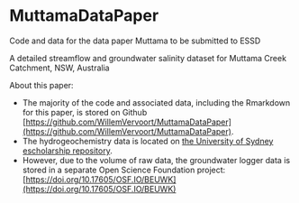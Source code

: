 # MuttamaDataPaper
Code and data for the data paper Muttama to be submitted to ESSD

 A detailed streamflow and groundwater salinity dataset for Muttama Creek Catchment, NSW, Australia

About this paper:  
- The majority of the code and associated data, including the Rmarkdown for this paper, is stored on Github [https://github.com/WillemVervoort/MuttamaDataPaper](https://github.com/WillemVervoort/MuttamaDataPaper).  
- The hydrogeochemistry data is located on [the University of Sydney escholarship repository](doi.org/10.25910/m0wp-8890).    
- However, due to the volume of raw data, the groundwater logger data is stored in a separate Open Science Foundation project: [https://doi.org/10.17605/OSF.IO/BEUWK](https://doi.org/10.17605/OSF.IO/BEUWK)
